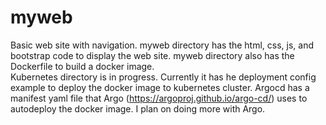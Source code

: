 # myweb
Basic web site with navigation.
myweb directory has the html, css, js, and bootstrap code to display the web site.  myweb directory also has the Dockerfile to build a docker image.  
Kubernetes directory is in progress. Currently it has he deployment config example to deploy the docker image to kubernetes cluster.
Argocd has a manifest yaml file that Argo (https://argoproj.github.io/argo-cd/) uses to autodeploy the docker image.  I plan on doing more with Argo.
